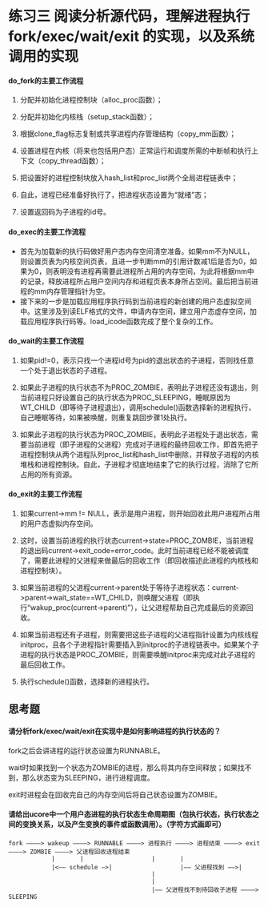 # 练习三 阅读分析源代码，理解进程执行 fork/exec/wait/exit 的实现，以及系统调用的实现
#### do_fork的主要工作流程
1. 分配并初始化进程控制块（alloc_proc函数）；

2. 分配并初始化内核栈（setup_stack函数）；

3. 根据clone_flag标志复制或共享进程内存管理结构（copy_mm函数）；

4. 设置进程在内核（将来也包括用户态）正常运行和调度所需的中断帧和执行上下文（copy_thread函数）；

5. 把设置好的进程控制块放入hash_list和proc_list两个全局进程链表中；

6. 自此，进程已经准备好执行了，把进程状态设置为“就绪”态；

7. 设置返回码为子进程的id号。

#### do_exec的主要工作流程
- 首先为加载新的执行码做好用户态内存空间清空准备。如果mm不为NULL，则设置页表为内核空间页表，且进一步判断mm的引用计数减1后是否为0，如果为0，则表明没有进程再需要此进程所占用的内存空间，为此将根据mm中的记录，释放进程所占用户空间内存和进程页表本身所占空间。最后把当前进程的mm内存管理指针为空。
- 接下来的一步是加载应用程序执行码到当前进程的新创建的用户态虚拟空间中。这里涉及到读ELF格式的文件，申请内存空间，建立用户态虚存空间，加载应用程序执行码等。load_icode函数完成了整个复杂的工作。

#### do_wait的主要工作流程
1. 如果pid!=0，表示只找一个进程id号为pid的退出状态的子进程，否则找任意一个处于退出状态的子进程。

2. 如果此子进程的执行状态不为PROC_ZOMBIE，表明此子进程还没有退出，则当前进程只好设置自己的执行状态为PROC_SLEEPING，睡眠原因为WT_CHILD（即等待子进程退出），调用schedule()函数选择新的进程执行，自己睡眠等待，如果被唤醒，则重复跳回步骤1处执行。

3. 如果此子进程的执行状态为PROC_ZOMBIE，表明此子进程处于退出状态，需要当前进程（即子进程的父进程）完成对子进程的最终回收工作，即首先把子进程控制块从两个进程队列proc_list和hash_list中删除，并释放子进程的内核堆栈和进程控制块。自此，子进程才彻底地结束了它的执行过程，消除了它所占用的所有资源。

#### do_exit的主要工作流程

1. 如果current->mm != NULL，表示是用户进程，则开始回收此用户进程所占用的用户态虚拟内存空间。

2. 这时，设置当前进程的执行状态current->state=PROC_ZOMBIE，当前进程的退出码current->exit_code=error_code。此时当前进程已经不能被调度了，需要此进程的父进程来做最后的回收工作（即回收描述此进程的内核栈和进程控制块）。

3. 如果当前进程的父进程current->parent处于等待子进程状态：current->parent->wait_state==WT_CHILD，则唤醒父进程（即执行“wakup_proc(current->parent)”），让父进程帮助自己完成最后的资源回收。

4. 如果当前进程还有子进程，则需要把这些子进程的父进程指针设置为内核线程initproc，且各个子进程指针需要插入到initproc的子进程链表中。如果某个子进程的执行状态是PROC_ZOMBIE，则需要唤醒initproc来完成对此子进程的最后回收工作。

5. 执行schedule()函数，选择新的进程执行。

## 思考题
#### 请分析fork/exec/wait/exit在实现中是如何影响进程的执行状态的？

fork之后会讲进程的运行状态设置为RUNNABLE。

wait时如果找到一个状态为ZOMBIE的进程，那么将其内存空间释放；如果找不到，那么状态变为SLEEPING，进行进程调度。

exit时进程会在回收完自己的内存空间后将自己状态设置为ZOMBIE。

#### 请给出ucore中一个用户态进程的执行状态生命周期图（包执行状态，执行状态之间的变换关系，以及产生变换的事件或函数调用）。（字符方式画即可）
```
fork ————> wakeup ————> RUNNABLE ————> 进程执行 ————> 进程结束 ————> exit ————> ZOMBIE ————> 父进程回收进程结束
			|		|					|		|
			|<—— schedule —>| 					|—— 父进程找到 ——>|
										|
										|
										|—— 父进程找不到待回收子进程 ————> SLEEPING
```